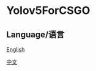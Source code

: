 # Yolov5ForCSGO

## Language/语言

[English](https://github.com/Lucid1ty/Yolov5ForCSGO/blob/main/README-en.md)

[中文](https://github.com/Lucid1ty/Yolov5ForCSGO/blob/main/README-zh.md)

